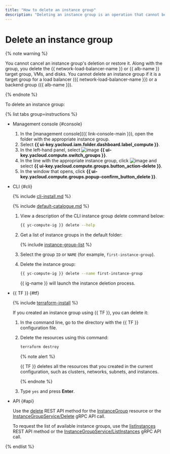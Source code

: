 ```yaml
---
title: "How to delete an instance group"
description: "Deleting an instance group is an operation that cannot be canceled or reversed. You cannot restore a deleted group. Along with the group, you delete the {{ network-load-balancer-name }} target group, instances, and disks. To delete an instance group, open the folder page in the management console. Select the {{ compute-full-name }} service. On the Virtual machines page, go to the Instance groups tab. Select Delete."
---
```


# Delete an instance group

{% note warning %}

You cannot cancel an instance group's deletion or restore it. Along with the group, you delete the {{ network-load-balancer-name }} or {{ alb-name }} target group, VMs, and disks. You cannot delete an instance group if it is a target group for a load balancer ({{ network-load-balancer-name }}) or a backend group ({{ alb-name }}).

{% endnote %}

To delete an instance group:

{% list tabs group=instructions %}

- Management console {#console}

   1. In the [management console]({{ link-console-main }}), open the folder with the appropriate instance group.
   1. Select **{{ ui-key.yacloud.iam.folder.dashboard.label_compute }}**.
   1. In the left-hand panel, select ![image](../../../_assets/compute/vm-group-pic.svg) **{{ ui-key.yacloud.compute.switch_groups }}**.
   1. In the line with the appropriate instance group, click ![image](../../../_assets/horizontal-ellipsis.svg) and select **{{ ui-key.yacloud.compute.groups.button_action-delete }}**.
   1. In the window that opens, click **{{ ui-key.yacloud.compute.groups.popup-confirm_button_delete }}**.

- CLI {#cli}

   {% include [cli-install.md](../../../_includes/cli-install.md) %}

   {% include [default-catalogue.md](../../../_includes/default-catalogue.md) %}

   1. View a description of the CLI instance group delete command below:

      ```bash
      {{ yc-compute-ig }} delete --help
      ```

   1. Get a list of instance groups in the default folder:

      {% include [instance-group-list](../../../_includes/instance-groups/instance-group-list.md) %}

   1. Select the group `ID` or `NAME` (for example, `first-instance-group`).
   1. Delete the instance group:

      ```bash
      {{ yc-compute-ig }} delete --name first-instance-group
      ```

      {{ ig-name }} will launch the instance deletion process.

- {{ TF }} {#tf}

   {% include [terraform-install](../../../_includes/terraform-install.md) %}

   If you created an instance group using {{ TF }}, you can delete it:
   1. In the command line, go to the directory with the {{ TF }} configuration file.
   1. Delete the resources using this command:

      ```bash
      terraform destroy
      ```

      {% note alert %}

      {{ TF }} deletes all the resources that you created in the current configuration, such as clusters, networks, subnets, and instances.

      {% endnote %}

   1. Type `yes` and press **Enter**.

- API {#api}

   Use the [delete](../../api-ref/InstanceGroup/delete.md) REST API method for the [InstanceGroup](../../api-ref/InstanceGroup/index.md) resource or the [InstanceGroupService/Delete](../../api-ref/grpc/instance_group_service.md#Delete) gRPC API call.

   To request the list of available instance groups, use the [listInstances](../../api-ref/InstanceGroup/listInstances.md) REST API method or the [InstanceGroupService/ListInstances](../../api-ref/grpc/instance_group_service.md#ListInstances) gRPC API call.

{% endlist %}
